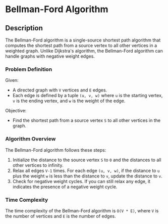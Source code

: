 # Bellman-Ford Algorithm

## Description

The Bellman-Ford algorithm is a single-source shortest path algorithm that computes the shortest path from a source vertex to all other vertices in a weighted graph. Unlike Dijkstra's algorithm, the Bellman-Ford algorithm can handle graphs with negative weight edges.

### Problem Definition

Given:
- A directed graph with `V` vertices and `E` edges.
- Each edge is defined by a tuple `(u, v, w)` where `u` is the starting vertex, `v` is the ending vertex, and `w` is the weight of the edge.

Objective:
- Find the shortest path from a source vertex `S` to all other vertices in the graph.

### Algorithm Overview

The Bellman-Ford algorithm follows these steps:
1. Initialize the distance to the source vertex `S` to `0` and the distances to all other vertices to infinity.
2. Relax all edges `V-1` times. For each edge `(u, v, w)`, if the distance to `u` plus the weight `w` is less than the distance to `v`, update the distance to `v`.
3. Check for negative weight cycles. If you can still relax any edge, it indicates the presence of a negative weight cycle.

### Time Complexity

The time complexity of the Bellman-Ford algorithm is `O(V * E)`, where `V` is the number of vertices and `E` is the number of edges.

